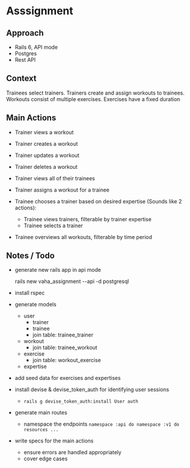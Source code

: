 # Asssignment

## Approach

- Rails 6, API mode
- Postgres
- Rest API


## Context

Trainees select trainers.
Trainers create and assign workouts to trainees.
Workouts consist of multiple exercises.
Exercises have a fixed duration


## Main Actions

- Trainer views a workout
- Trainer creates a workout
- Trainer updates a workout
- Trainer deletes a workout
- Trainer views all of their trainees
- Trainer assigns a workout for a trainee

- Trainee chooses a trainer based on desired expertise (Sounds like 2 actions):
  - Trainee views trainers, filterable by trainer expertise
  - Trainee selects a trainer
- Trainee overviews all workouts, filterable by time period


## Notes / Todo

- generate new rails app in api mode

  rails new vaha_assignment --api -d postgresql

- install rspec

- generate models
  - user
    - trainer
    - trainee
    - join table: trainee_trainer
  - workout
    - join table: trainee_workout
  - exercise
    - join table: workout_exercise
  - expertise

- add seed data for exercises and expertises

- install devise & devise_token_auth for identifying user sessions
  - `rails g devise_token_auth:install User auth`

- generate main routes
  - namespace the endpoints
    `namespace :api do
      namespace :v1 do
        resources ...`

- write specs for the main actions
  - ensure errors are handled appropriately
  - cover edge cases
